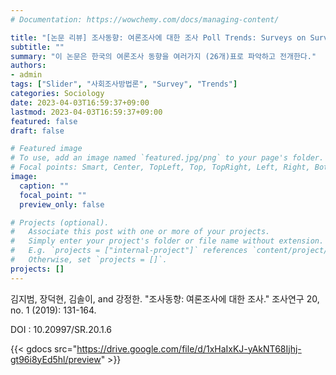 ```yaml
---
# Documentation: https://wowchemy.com/docs/managing-content/

title: "[논문 리뷰] 조사동향: 여론조사에 대한 조사 Poll Trends: Surveys on Surveys"
subtitle: ""
summary: "이 논문은 한국의 여론조사 동향을 여러가지 (26개)표로 파악하고 전개한다."
authors: 
- admin
tags: ["Slider", "사회조사방법론", "Survey", "Trends"]
categories: Sociology
date: 2023-04-03T16:59:37+09:00
lastmod: 2023-04-03T16:59:37+09:00
featured: false
draft: false

# Featured image
# To use, add an image named `featured.jpg/png` to your page's folder.
# Focal points: Smart, Center, TopLeft, Top, TopRight, Left, Right, BottomLeft, Bottom, BottomRight.
image:
  caption: ""
  focal_point: ""
  preview_only: false

# Projects (optional).
#   Associate this post with one or more of your projects.
#   Simply enter your project's folder or file name without extension.
#   E.g. `projects = ["internal-project"]` references `content/project/deep-learning/index.md`.
#   Otherwise, set `projects = []`.
projects: []
---
```


김지범, 장덕현, 김솔이, and 강정한. "조사동향: 여론조사에 대한 조사." 조사연구 20, no. 1 (2019): 131-164.

DOI : 10.20997/SR.20.1.6




{{< gdocs src="https://drive.google.com/file/d/1xHaIxKJ-yAkNT68Ijhj-gt96i8yEd5hl/preview" >}}

